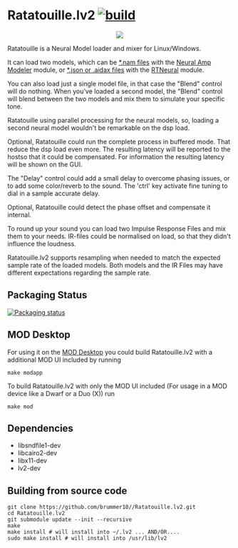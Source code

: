 # Ratatouille.lv2 [![build](https://github.com/brummer10/Ratatouille.lv2/actions/workflows/build.yml/badge.svg)](https://github.com/brummer10/Ratatouille.lv2/actions/workflows/build.yml)


<p align="center">
    <img src="https://github.com/brummer10/Ratatouille.lv2/blob/main/Ratatouille.png?raw=true" />
</p>

Ratatouille is a Neural Model loader and mixer for Linux/Windows.

It can load two models, which can be [*.nam files](https://tonehunt.org/models?tags%5B0%5D=nam) with the
[Neural Amp Modeler](https://github.com/sdatkinson/NeuralAmpModelerCore) module, or 
[*.json or .aidax files](https://tonehunt.org/models?tags%5B0%5D=aida-x) with the 
[RTNeural](https://github.com/jatinchowdhury18/RTNeural) module.

You can also load just a single model file, in that case the "Blend" control will do nothing.
When you've loaded a second model, the "Blend" control will blend between the two models and
mix them to simulate your specific tone.

Ratatouille using parallel processing for the neural models,
so, loading a second neural model wouldn't be remarkable on the dsp load.

Optional, Ratatouille could run the complete process in buffered mode. That reduce the dsp load
even more. The resulting latency will be reported to the hostso that it could be compensated. 
For information the resulting latency will be shown on the GUI.

The "Delay" control could add a small delay to overcome phasing issues,
or to add some color/reverb to the sound. 
The 'ctrl' key activate fine tuning to dial in a sample accurate delay.

Optional, Ratatouille could detect the phase offset and compensate it internal.

To round up your sound you can load two Impulse Response Files and mix them to your needs.
IR-files could be normalised on load, so that they didn't influence the loudness. 

Ratatouille.lv2 supports resampling when needed to match the expected sample rate of the 
loaded models. Both models and the IR Files may have different expectations regarding the sample rate.

## Packaging Status

[![Packaging status](https://repology.org/badge/vertical-allrepos/ratatouille.lv2.svg?columns=3)](https://repology.org/project/ratatouille.lv2/versions)

## MOD Desktop

For using it on the [MOD Desktop](https://github.com/moddevices/mod-desktop) you could build Ratatouille.lv2
with a additional MOD UI included by running

```shell
make modapp
```

To build Ratatouille.lv2 with only the MOD UI included (For usage in a MOD device like a Dwarf or a Duo (X)) run
```shell
make mod
```

## Dependencies

- libsndfile1-dev
- libcairo2-dev
- libx11-dev
- lv2-dev

## Building from source code

```shell
git clone https://github.com/brummer10//Ratatouille.lv2.git
cd Ratatouille.lv2
git submodule update --init --recursive
make
make install # will install into ~/.lv2 ... AND/OR....
sudo make install # will install into /usr/lib/lv2
```
